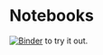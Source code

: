 # Notebooks

[![Binder](https://mybinder.org/badge_logo.svg)](https://mybinder.org/v2/gh/malinc/Notebooks/master) to try it out.
